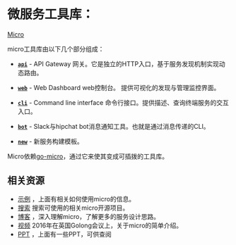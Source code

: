 # 微服务工具库：

[Micro](https://github.com/micro/micro)

micro工具库由以下几个部分组成：

* [**`api`**](https://micro.mu/docs/api.html) - API Gateway 网关。它是独立的HTTP入口，基于服务发现机制实现动态路由。

* [**`web`**](https://micro.mu/docs/web.html) - Web Dashboard web控制台。 提供可视化的发现与管理监控界面。

* [**`cli`**](https://micro.mu/docs/cli.html) - Command line interface 命令行接口。提供描述、查询终端服务的交互入口。

* [**`bot`**](https://micro.mu/docs/bot.html) - Slack与hipchat bot消息通知工具。也就是通过消息传递的CLI。

* [**`new`**](https://micro.mu/docs/new.html) - 新服务构建模板。

Micro依赖[go-micro](https://github.com/micro/go-micro)，通过它来使其变成可插拨的工具库。

## 相关资源

* [示例](https://github.com/micro/examples)
  ，上面有相关如何使用micro的信息。
* [搜索](https://micro.mu/explore/)
  搜索可使用的相关micro开源项目。
* [博客](https://micro.mu/blog/)
  ，深入理解micro，了解更多的服务设计思路。
* [视频](https://www.youtube.com/watch?v=xspaDovwk34)
   2016年在英国Golong会议上，关于micro的简单介绍。
* [PPT](https://speakerdeck.com/asim)
  ，上面有一些PPT，可供查阅

  




